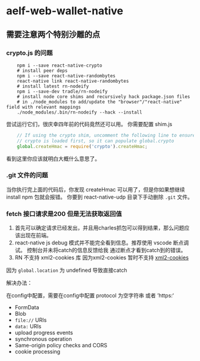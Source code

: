 # aelf-web-wallet-native

## 需要注意两个特别沙雕的点

### crypto.js 的问题

```shell
    npm i --save react-native-crypto
    # install peer deps 
    npm i --save react-native-randombytes
    react-native link react-native-randombytes
    # install latest rn-nodeify 
    npm i --save-dev tradle/rn-nodeify
    # install node core shims and recursively hack package.json files 
    # in ./node_modules to add/update the "browser"/"react-native" field with relevant mappings 
    ./node_modules/.bin/rn-nodeify --hack --install
```

尝试运行它们，很庆幸四年前的代码竟然还可以用。
你需要配置 shim.js 

```JavaScript
    // If using the crypto shim, uncomment the following line to ensure
    // crypto is loaded first, so it can populate global.crypto
    global.createHmac = require('crypto').createHmac;
```

看到这里你应该就明白大概什么意思了。


### .git 文件的问题

当你执行完上面的代码后，你发现 createHmac 可以用了，但是你如果想继续 install npm 包就会报错。
你要到 react-native-udp 目录下手动删除 ```.git``` 文件。

### fetch 接口请求是200 但是无法获取返回值

1. 首先可以确定请求已经发出，并且用charles抓包可以得到结果，那么问题应该出现在前端。
2. react-native js debug 模式并不能完全看到信息。推荐使用 vscode 断点调试。 控制台并未将catch的信息反馈给我 通过断点才看到catch到的错误。
3. RN 不支持 xml2-cookies 库 因为xml2-cookies 暂时不支持 [xml2-cookies](https://github.com/pwnall/node-xhr2)

因为 ```global.location``` 为 undefined  导致直接catch

解决办法：

在config中配置，需要在config中配置 protocol 为空字符串  或者 ’https:‘

* FormData
* Blob
* `file://` URIs
* `data:` URIs
* upload progress events
* synchronous operation
* Same-origin policy checks and CORS
* cookie processing

